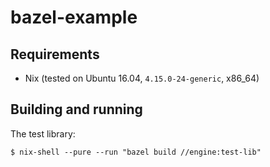 # bazel-example

## Requirements

* Nix (tested on Ubuntu 16.04, `4.15.0-24-generic`, x86_64)

## Building and running

The test library:

```
$ nix-shell --pure --run "bazel build //engine:test-lib"
```
